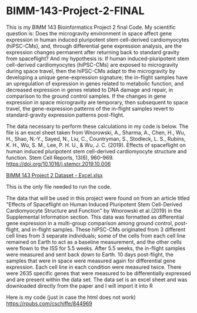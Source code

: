 # BIMM-143-Project-2-FINAL
This is my BIMM 143 Bioinformatics Project 2 final Code. My scientific question is: Does the microgravity environment in space affect gene expression in human induced pluripotent stem cell-derived cardiomyocytes (hiPSC-CMs), and, through differential gene expression analysis, are the expression changes permanent after returning back to standard gravity from spaceflight? And my hypothesis is: If human induced-pluripotent stem cell-derived cardiomyocytes (hiPSC-CMs) are exposed to microgravity during space travel, then the hiPSC-CMs adapt to the microgravity by developing a unique gene-expression signature; the in-flight samples have an upregulation of expression in genes related to metabolic function, and decreased expression in genes related to DNA damage and repair, in comparison to the ground control samples. If the changes in gene expression in space microgravity are temporary, then subsequent to space travel, the gene-expression patterns of the in-flight samples revert to standard-gravity expression patterns post-flight.

The data necessary to perform these calculations in my code is below. The file is an excel sheet taken from Wnorowski, A., Sharma, A., Chen, H., Wu, H., Shao, N.-Y., Sayed, N., Liu, C., Countryman, S., Stodieck, L. S., Rubins, K. H., Wu, S. M., Lee, P. H. U., & Wu, J. C. (2019). Effects of spaceflight on human induced pluripotent stem cell-derived cardiomyocyte structure and function. Stem Cell Reports, 13(6), 960–969. https://doi.org/10.1016/j.stemcr.2019.10.006

[BIMM 143 Project 2 Dataset - Excel.xlsx](https://github.com/cschiffe/BIMM-143-Project-2-FINAL/files/7673181/BIMM.143.Project.2.Dataset.-.Excel.xlsx)


This is the only file needed to run the code.

The data that will be used in this project were found on from an article titled "Effects of Spaceflight on Human Induced Pluripotent Stem Cell-Derived Cardiomyocyte Structure and Function" by Wnorowski et al.(2019) in the Supplemental Information section. This data was formatted as differential gene expression in a multi-group comparison among ground control, post-flight, and in-flight samples. These hiPSC-CMs originated from 3 different cell lines from 3 separate individuals; some of the cells from each cell line remained on Earth to act as a baseline measurement, and the other cells were flown to the ISS for 5.5 weeks. After 5.5 weeks, the in-flight samples were measured and sent back down to Earth. 10 days post-flight, the samples that were in space were measured again for differential gene expression. Each cell line in each condition were measured twice. There were 2635 specific genes that were measured to be differentially expressed and are present within the data set. The data set is an excel sheet and was downloaded directly from the paper and I will import it into R

Here is my code (just in case the html does not work) https://rpubs.com/cschiffe/844969
